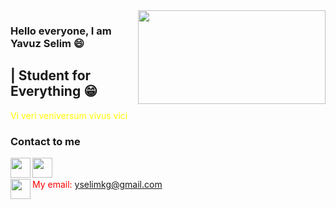 <img src="https://c.tenor.com/SwEEgaCcYfoAAAAi/pepe-band-pepe.gif " align="right" width="300" height="150"> 

### Hello everyone, I am Yavuz Selim :smile:

## | Student for Everything :grin:

<font color="yellow"> Vi veri veniversum vivus vici </font>


### Contact to me 
[<img width="32" src="https://unpkg.com/simple-icons@v4/icons/twitter.svg" align="left" />][twitter]
[<img width="32" src="https://unpkg.com/simple-icons@v4/icons/instagram.svg" align="left" />][instagram]
<br />
<br />
<img width="32" src="https://unpkg.com/simple-icons@v4/icons/gmail.svg" align="left" /> 
<font color="red"> My email: yselimkg@gmail.com </font>

[twitter]: https://twitter.com/itsyavuzselim
[instagram]: https://www.instagram.com/itsyavuzselim/

